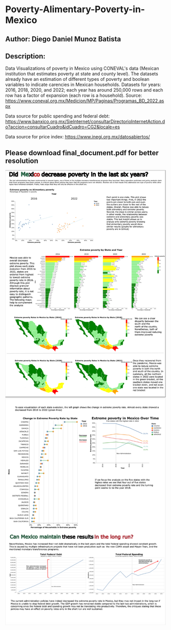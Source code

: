 # Poverty-Alimentary-Poverty-in-Mexico

## Author: Diego Daniel Munoz Batista

## Description:

Data Visualizations of poverty in Mexico using CONEVAL's data (Mexican institution that estimates poverty at state and county level). The datasets already have an estimation of different types of poverty and boolean variables to indicate carencies in Mexican households. Datasets for years: 2016, 2018, 2020, and 2022; each year has around 250,000 rows and each row has a factor of expansion (each row is a household). Source: https://www.coneval.org.mx/Medicion/MP/Paginas/Programas_BD_2022.aspx

Data source for public spending and federal debt: https://www.banxico.org.mx/SieInternet/consultarDirectorioInternetAction.do?accion=consultarCuadro&idCuadro=CG2&locale=es

Data source for price index: https://www.inegi.org.mx/datosabiertos/

## Please download final_document.pdf for better resolution

![Alt text](static_final/ss_readme/ss_final_1.png?raw=true "Optional Title")
![Alt text](static_final/ss_readme/ss_final_2.png?raw=true "Optional Title")
